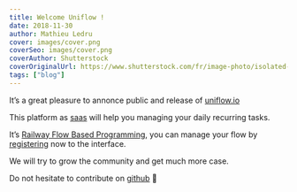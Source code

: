 ```yaml
---
title: Welcome Uniflow !
date: 2018-11-30
author: Mathieu Ledru
cover: images/cover.png
coverSeo: images/cover.png
coverAuthor: Shutterstock
coverOriginalUrl: https://www.shutterstock.com/fr/image-photo/isolated-shot-water-splashing-24156562
tags: ["blog"]
---
```


It’s a great pleasure to annonce public and release of [uniflow.io](https://uniflow.io)

This platform as [saas](https://en.wikipedia.org/wiki/Software_as_a_service) will help you managing your daily recurring tasks.

It’s [Railway Flow Based Programming](https://medium.com/@anton.mishchuk/railway-flow-based-programming-with-flowex-ef04fd338e41), you can manage your flow by [registering](https://uniflow.io/register) now to the interface.

We will try to grow the community and get much more case.

Do not hesitate to contribute on [github](https://github.com/darkwood-fr/uniflow) 🎉

